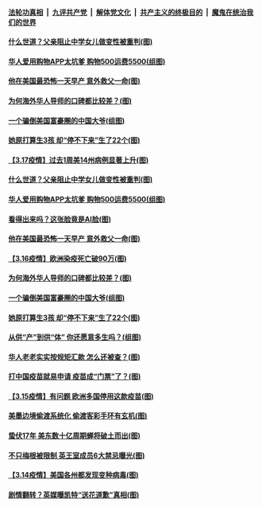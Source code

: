 ####  [法轮功真相](../../../../basic/blob/master/README.md?t=03180301) &nbsp;|&nbsp; [九评共产党](../../../../9ping.md/blob/master/README.md?t=03180301) &nbsp;|&nbsp; [解体党文化](../../../../jtdwh.md/blob/master/README.md?t=03180301)  &nbsp;|&nbsp; [共产主义的终极目的](../../../../gczydzjmd.md/blob/master/README.md?t=03180301) &nbsp;|&nbsp; [魔鬼在统治我们的世界](../../../../mgztzwmdsj.md/blob/master/README.md?t=03180301) 

#### [什么世道？父亲阻止中学女儿做变性被重判(图)](../pages/p3/965860.md?t=03180301) 

#### [华人爱用购物APP太坑爹 购物500运费5500(组图)](../pages/p3/965769.md?t=03180301) 

#### [他在美国最恐怖一天早产 意外救父一命(图)](../pages/p3/965792.md?t=03180301) 

#### [为何海外华人导师的口碑都比较差？(图)](../pages/p3/965757.md?t=03180301) 

#### [一个骗倒美国富豪圈的中国大爷(组图)](../pages/p3/965738.md?t=03180301) 

#### [她原打算生3孩 却“停不下来”生了22个(图)](../pages/p3/965736.md?t=03180301) 

#### [【3.17疫情】过去1周美14州病例显著上升(图)](../pages/p3/965884.md?t=03180301) 

#### [什么世道？父亲阻止中学女儿做变性被重判(图)](../pages/p3/965860.md?t=03180301) 

#### [华人爱用购物APP太坑爹 购物500运费5500(组图)](../pages/p3/965769.md?t=03180301) 

#### [看得出来吗？这张脸竟是AI脸(图)](../pages/p3/965851.md?t=03180301) 

#### [他在美国最恐怖一天早产 意外救父一命(图)](../pages/p3/965792.md?t=03180301) 

#### [【3.16疫情】欧洲染疫死亡破90万(图)](../pages/p3/965777.md?t=03180301) 

#### [为何海外华人导师的口碑都比较差？(图)](../pages/p3/965757.md?t=03180301) 

#### [一个骗倒美国富豪圈的中国大爷(组图)](../pages/p3/965738.md?t=03180301) 

#### [她原打算生3孩 却“停不下来”生了22个(图)](../pages/p3/965736.md?t=03180301) 

#### [从供“产”到供“体” 你还愿意多生吗？(组图)](../pages/p3/965685.md?t=03180301) 

#### [华人老老实实按规矩汇款 怎么还被查？(图)](../pages/p3/965666.md?t=03180301) 

#### [打中国疫苗就易申请 疫苗成“门票”了？(图)](../pages/p3/965662.md?t=03180301) 

#### [【3.15疫情】有问题 欧洲多国停用这款疫苗(图)](../pages/p3/965661.md?t=03180301) 

#### [美墨边境偷渡系统化 偷渡客彩手环有玄机(图)](../pages/p3/965652.md?t=03180301) 

#### [蛰伏17年 美东数十亿周期蝉将破土而出(图)](../pages/p3/965649.md?t=03180301) 


#### [不只梅根被限制 英王室成员6大禁忌曝光(图)](../pages/p3/965585.md?t=03180301) 


#### [【3.14疫情】美国各州都发现变种病毒(图)](../pages/p3/965577.md?t=03180301) 

#### [剧情翻转？英媒曝凯特“送花道歉”真相(图)](../pages/p3/965521.md?t=03180301) 

